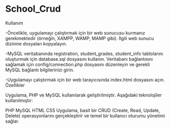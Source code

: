 # School_Crud
Kullanım

-Öncelikle, uygulamayı çalıştırmak için bir web sunucusu kurmanız gerekmektedir (örneğin, XAMPP, WAMP, MAMP gibi).
İlgili web sunucu dizinine dosyaları kopyalayın.

-MySQL veritabanında registration, student_grades, student_info tablolarını oluşturmak için database.sql dosyasını kullanın.
Veritabanı bağlantısını sağlamak için config/connection.php dosyasını düzenleyin ve gerekli MySQL bağlantı bilgilerinizi girin.

-Uygulamayı çalıştırmak için bir web tarayıcısında index.html dosyasını açın.
Özellikler

Uygulama, PHP ve MySQL kullanılarak geliştirilmiştir. Aşağıdaki teknolojiler kullanılmıştır:

PHP
MySQL
HTML
CSS
Uygulama, basit bir CRUD (Create, Read, Update, Delete) operasyonlarını gerçekleştirir ve temel bir kullanıcı oturumu yönetimi sağlar.
